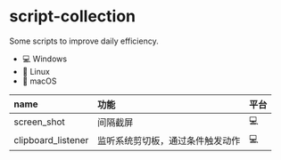 <!--
 * @Author: combofish 35629257+combofish@users.noreply.github.com
 * @Date: 2024-08-04 09:59:03
 * @LastEditors: combofish 35629257+combofish@users.noreply.github.com
 * @LastEditTime: 2024-08-04 10:51:43
 * @FilePath: \script-collection\README.md
 * @Description: 这是默认设置,请设置`customMade`, 打开koroFileHeader查看配置 进行设置: https://github.com/OBKoro1/koro1FileHeader/wiki/%E9%85%8D%E7%BD%AE
-->
# script-collection

Some scripts to improve daily efficiency.

- :computer: Windows
- :penguin: Linux
- :apple: macOS

| name               | 功能                             | 平台       |
| :----------------- | :------------------------------- | :--------- |
| screen_shot        | 间隔截屏                         | :computer: |
| clipboard_listener | 监听系统剪切板，通过条件触发动作 | :computer: |
